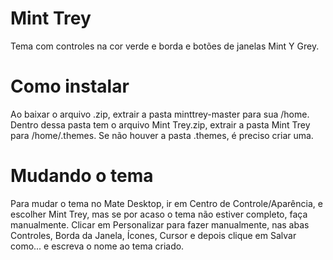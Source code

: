 # Mint Trey
Tema com controles na cor verde e borda e botões de janelas Mint Y Grey.
# Como instalar
Ao baixar o arquivo .zip, extrair a pasta minttrey-master para sua /home. Dentro dessa pasta tem o arquivo Mint Trey.zip, extrair a pasta Mint Trey para /home/.themes. Se não houver a pasta .themes, é preciso criar uma.
# Mudando o tema
Para mudar o tema no Mate Desktop, ir em Centro de Controle/Aparência, e escolher Mint Trey, mas se por acaso o tema não estiver completo, faça manualmente. Clicar em Personalizar para fazer manualmente, nas abas Controles, Borda da Janela, Ícones, Cursor e depois clique em Salvar como... e escreva o nome ao tema criado.
